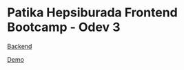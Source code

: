 # Patika Hepsiburada Frontend Bootcamp - Odev 3

<a href='https://node-voteapp.herokuapp.com/'>Backend</a>

<a href='https://affectionate-beaver-94bec2.netlify.app/'>Demo</a>
